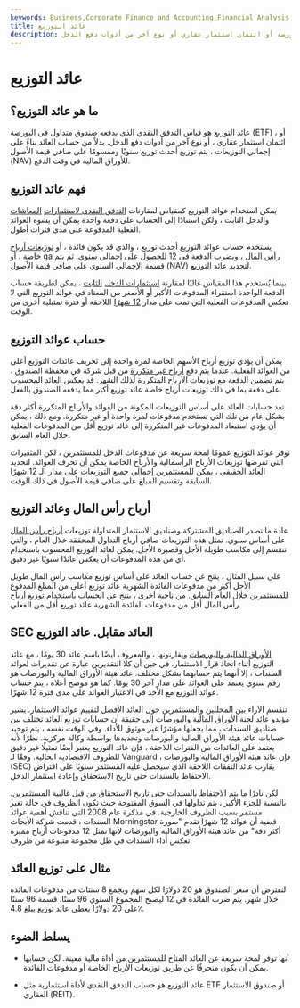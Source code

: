 ```yaml
---
keywords: Business,Corporate Finance and Accounting,Financial Analysis
title: عائد التوزيع
description: عائد التوزيع هو قياس التدفق النقدي الذي يدفعه صندوق متداول في البورصة أو ائتمان استثمار عقاري أو نوع آخر من أدوات دفع الدخل.
---
```


# عائد التوزيع
## ما هو عائد التوزيع؟

عائد التوزيع هو قياس التدفق النقدي الذي يدفعه صندوق متداول في البورصة (ETF) ، أو ائتمان استثمار عقاري ، أو نوع آخر من أدوات دفع الدخل. بدلاً من حساب العائد بناءً على إجمالي التوزيعات ، يتم توزيع أحدث توزيع سنويًا ومقسومًا على صافي قيمة الأصول (NAV) للأوراق المالية في وقت الدفع.

## فهم عائد التوزيع

يمكن استخدام عوائد التوزيع كمقياس لمقارنات [التدفق النقدي لاستثمارات](/cashflow) [المعاشات](/annuity) والدخل الثابت ، ولكن استنادًا إلى الحساب على دفعة واحدة يمكن أن يشوه العوائد الفعلية المدفوعة على مدى فترات أطول.

يستخدم حساب عوائد التوزيع أحدث توزيع ، والذي قد يكون فائدة ، أو [توزيعات أرباح خاصة](/specialdividend) ، أو [ga رأس المال](/capitalgain) [،](/capitalgain) ويضرب الدفعة في 12 للحصول على إجمالي سنوي. ثم يتم قسمة الإجمالي السنوي على صافي قيمة الأصول (NAV) لتحديد عائد التوزيع.

بينما يُستخدم هذا المقياس غالبًا لمقارنة [استثمارات الدخل](/fixed-incomesecurity) [الثابت](/fixed-incomesecurity) ، يمكن لطريقة حساب الدفعة الواحدة استقراء المدفوعات الأكبر أو الأصغر من المعتاد في عوائد التوزيع التي لا تعكس المدفوعات الفعلية التي تمت على مدار [12 شهرًا](/ttm) اللاحقة أو فترة تمثيلية أخرى من الوقت.

## حساب عوائد التوزيع

يمكن أن يؤدي توزيع أرباح الأسهم الخاصة لمرة واحدة إلى تحريف عائدات التوزيع أعلى من العوائد الفعلية. عندما يتم دفع [أرباح غير متكررة](/specialdividend) من قبل شركة في محفظة الصندوق ، يتم تضمين الدفعة مع توزيعات الأرباح المتكررة لذلك الشهر. قد يعكس العائد المحسوب على دفعة بما في ذلك توزيعات أرباح خاصة عائد توزيع أكبر مما يدفعه الصندوق بالفعل.

تعد حسابات العائد على أساس التوزيعات المكونة من الفوائد والأرباح المتكررة أكثر دقة بشكل عام من تلك التي تستخدم مدفوعات لمرة واحدة أو غير متكررة. ومع ذلك ، يمكن أن يؤدي استبعاد المدفوعات غير المتكررة إلى عائد توزيع أقل من المدفوعات الفعلية خلال العام السابق.

توفر عوائد التوزيع عمومًا لمحة سريعة عن مدفوعات الدخل للمستثمرين ، لكن المتغيرات التي تفرضها توزيعات الأرباح الرأسمالية والأرباح الخاصة يمكن أن تحرف العوائد. لتحديد العائد الحقيقي ، يمكن للمستثمرين إجمالي جميع التوزيعات على مدار الـ 12 شهرًا السابقة وتقسيم المبلغ على صافي قيمة الأصول في ذلك الوقت.

## أرباح رأس المال وعائد التوزيع

عادة ما تصدر الصناديق المشتركة وصناديق الاستثمار المتداولة توزيعات [أرباح رأس المال](/capitalgain) على أساس سنوي. تمثل هذه التوزيعات صافي أرباح التداول المحققة خلال العام ، والتي تنقسم إلى مكاسب طويلة الأجل وقصيرة الأجل. يمكن لعائد التوزيع المحسوب باستخدام أي من هذه المدفوعات أن يعكس عائدًا سنويًا غير دقيق.

على سبيل المثال ، ينتج عن حساب العائد على أساس توزيع مكاسب رأس المال طويل الأجل أكبر من مدفوعات الفائدة الشهرية عائد توزيع أعلى من المبلغ المدفوع للمستثمرين خلال العام السابق. من ناحية أخرى ، ينتج عن الحساب باستخدام توزيع أرباح رأس المال أقل من مدفوعات الفائدة الشهرية عائد توزيع أقل من الفعلي.

## SEC العائد مقابل. عائد التوزيع

[الأوراق المالية والبورصات](/secyield) ويقارنونها ، والمعروف أيضًا باسم عائد 30 يومًا ، مع عائد التوزيع أثناء اتخاذ قرار الاستثمار. في حين أن كلا التقديرين عبارة عن تقديرات لعوائد السندات ، إلا أنهما يتم حسابهما بشكل مختلف. عائد هيئة الأوراق المالية والبورصات هو رقم سنوي يعتمد على العوائد على مدار آخر 30 يومًا. كما هو موضح أعلاه ، يتم حساب عوائد التوزيع مع الأخذ في الاعتبار العوائد على مدى فترة 12 شهرًا.

تنقسم الآراء بين المحللين والمستثمرين حول العائد الأفضل لتقييم عوائد الاستثمار. يشير مؤيدو عائد لجنة الأوراق المالية والبورصات إلى حقيقة أن حسابات توزيع العائد تختلف بين صناديق السندات ، مما يجعلها مؤشرًا غير موثوق للأداء. وفي الوقت نفسه ، يتم توحيد حسابات عائد هيئة الأوراق المالية والبورصات وتحديدها بواسطة وكالة مركزية. نظرًا لأنه يعتمد على العائدات من الفترات اللاحقة ، فإن عائد التوزيع يعتبر أيضًا تمثيلًا غير دقيق للظروف الاقتصادية الحالية. وفقًا لـ Vanguard ، فإن عائد هيئة الأوراق المالية والبورصات (SEC) يقارب عائد النفقات اللاحقة الذي سيحصل عليه المستثمر سنويًا على افتراض الاحتفاظ بالسندات حتى تاريخ الاستحقاق وإعادة استثمار الدخل.

لكن نادرًا ما يتم الاحتفاظ بالسندات حتى تاريخ الاستحقاق من قبل غالبية المستثمرين. بالنسبة للجزء الأكبر ، يتم تداولها في السوق المفتوحة حيث تكون الظروف في حالة تغير مستمر بسبب الظروف الخارجية. في مذكرة عام 2008 التي تناقش أهمية عوائد السندات ، قدمت شركة الأبحاث Morningstar قضية أن عوائد 12 شهرًا تقدم "صورة أكثر دقة" من عائد هيئة الأوراق المالية والبورصات لأنها تمثل 12 مدفوعات أرباح مميزة تعكس أداء السندات في ظل مجموعة متنوعة من ظروف.

## مثال على توزيع العائد

لنفترض أن سعر الصندوق هو 20 دولارًا لكل سهم ويجمع 8 سنتات من مدفوعات الفائدة خلال شهر. يتم ضرب الفائدة في 12 ليصبح المجموع السنوي 96 سنتًا. قسمة 96 سنتًا على 20 دولارًا يعطي عائد توزيع يبلغ 4.8٪.

## يسلط الضوء

- أنها توفر لمحة سريعة عن العائد المتاح للمستثمرين من أداة مالية معينة. لكن حسابها يمكن أن يكون منحرفًا عن طريق توزيعات الأرباح الخاصة أو مدفوعات الفائدة.

- عائد التوزيع هو حساب التدفق النقدي لأداة استثمارية مثل ETF أو صندوق الاستثمار العقاري (REIT).

